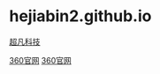 # hejiabin2.github.io
<a href="https://hejiabin2.github.io//超凡科技/html/超凡科技.html">超凡科技</a>
 
<a href="https://hejiabin2.github.io//360官网/html/360官网.html">360官网</a>
<a href="https://hejiabin2.github.io//小鹿/html/小鹿.html">360官网</a>

